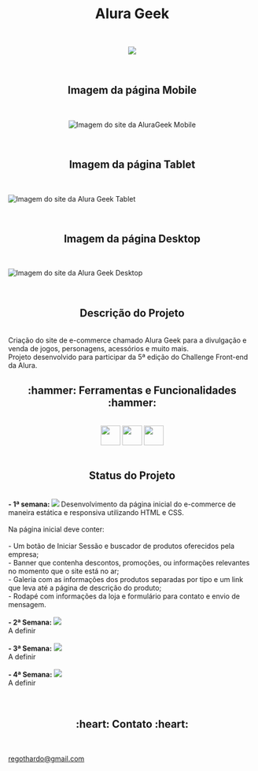 # <h1 align="center">Alura Geek</h1>

<br>
<p align="center">
<img src="https://img.shields.io/badge/RELEASE%20DATE-Outubro%2F2022-blue">

</p>
<br>

<h2 align="center"> Imagem da página Mobile </h2>
<br>

<div align="center">

![Imagem do site da AluraGeek Mobile](./layouts/alurageek-mobile.png)

</div>

<br>

<h2 align="center"> Imagem da página Tablet </h2>
<br>

![Imagem do site da Alura Geek Tablet](./layouts/alurageek-tablet.png)

<br>

<h2 align="center"> Imagem da página Desktop </h2>
<br>

![Imagem do site da Alura Geek Desktop](./layouts/alurageek-desktop.png)

<br>

<h2 align="center"> Descrição do Projeto </h2>
<br>
    Criação do site de e-commerce chamado Alura Geek para a divulgação e venda de jogos, personagens, acessórios e muito mais.<br>
    Projeto desenvolvido para participar da 5ª edição do Challenge Front-end da Alura.
<br>

<h2 align="center"> :hammer:  Ferramentas e Funcionalidades  :hammer: </h2>
<br>
<div align="center">
<img src="https://cdn.jsdelivr.net/gh/devicons/devicon/icons/css3/css3-original.svg" with="40" height="40">
<img src="https://cdn.jsdelivr.net/gh/devicons/devicon/icons/html5/html5-original.svg" with="40" height="40">
<img src="https://cdn.jsdelivr.net/gh/devicons/devicon/icons/javascript/javascript-original.svg" with="40" height="40">
</div>
<br>

<h2 align="center">  Status do Projeto </h2>
<br>
<b>- 1ª semana: </b>
<img src="https://img.shields.io/badge/STATUS-Em%20Desenvolvimento-brightgreen">
Desenvolvimento da página inicial do e-commerce de maneira estática e responsiva utilizando HTML e CSS.<br><br>
Na página inicial deve conter:<br><br>
   - Um botão de Iniciar Sessão e buscador de produtos oferecidos pela empresa;<br>
   - Banner que contenha descontos, promoções, ou informações relevantes no momento que o site está no ar;<br>
   - Galeria com as informações dos produtos separadas por tipo e um link que leva até a página de descrição do produto;<br>
   - Rodapé com informações da loja e formulário para contato e envio de mensagem.<br>

<br>
<b>- 2ª Semana:</b>
<img src="https://img.shields.io/badge/STATUS-Em%20Desenvolvimento-brightgreen">
<br>A definir<br><br>
<b>- 3ª Semana:</b>
<img src="https://img.shields.io/badge/STATUS-Em%20Desenvolvimento-brightgreen">
<br>A definir<br><br>
<b>- 4ª Semana:</b>
<img src="https://img.shields.io/badge/STATUS-Em%20Desenvolvimento-brightgreen">
<br>A definir<br><br>
<br>
         
 
<h2 align="center"> :heart:  Contato  :heart:</h2>
<br>

regothardo@gmail.com
